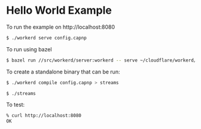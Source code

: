 # Hello World Example

To run the example on http://localhost:8080

```sh
$ ./workerd serve config.capnp
```

To run using bazel

```sh
$ bazel run //src/workerd/server:workerd -- serve ~/cloudflare/workerd/samples/streams/atLeast/config.capnp
```

To create a standalone binary that can be run:

```sh
$ ./workerd compile config.capnp > streams

$ ./streams
```

To test:

```sh
% curl http://localhost:8080
OK
```
